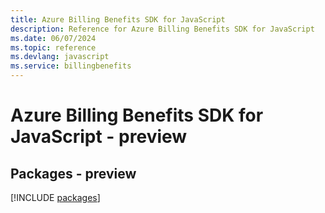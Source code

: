 ```yaml
---
title: Azure Billing Benefits SDK for JavaScript
description: Reference for Azure Billing Benefits SDK for JavaScript
ms.date: 06/07/2024
ms.topic: reference
ms.devlang: javascript
ms.service: billingbenefits
---
```

# Azure Billing Benefits SDK for JavaScript - preview
## Packages - preview
[!INCLUDE [packages](billing-benefits-index.md)]